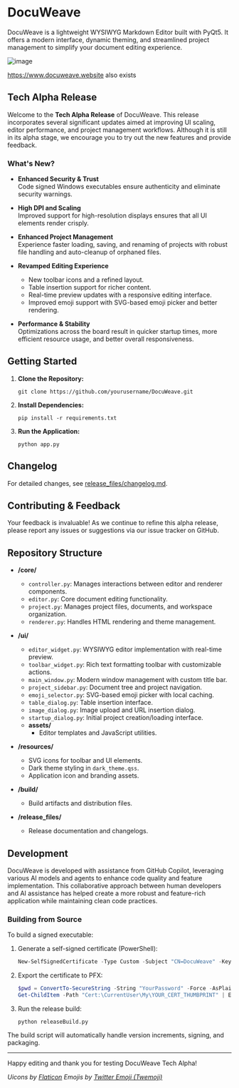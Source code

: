 # DocuWeave

DocuWeave is a lightweight WYSIWYG Markdown Editor built with PyQt5. It offers a modern interface, dynamic theming, and streamlined project management to simplify your document editing experience.

![image](https://github.com/user-attachments/assets/ff0d8af5-ee8a-4c5d-bbb0-719cf93d7725)

https://www.docuweave.website also exists

## Tech Alpha Release

Welcome to the **Tech Alpha Release** of DocuWeave. This release incorporates several significant updates aimed at improving UI scaling, editor performance, and project management workflows. Although it is still in its alpha stage, we encourage you to try out the new features and provide feedback.

### What's New?

- **Enhanced Security & Trust**  
  Code signed Windows executables ensure authenticity and eliminate security warnings.

- **High DPI and Scaling**  
  Improved support for high-resolution displays ensures that all UI elements render crisply.

- **Enhanced Project Management**  
  Experience faster loading, saving, and renaming of projects with robust file handling and auto-cleanup of orphaned files.

- **Revamped Editing Experience**  
  - New toolbar icons and a refined layout.
  - Table insertion support for richer content.
  - Real-time preview updates with a responsive editing interface.
  - Improved emoji support with SVG-based emoji picker and better rendering.

- **Performance & Stability**  
  Optimizations across the board result in quicker startup times, more efficient resource usage, and better overall responsiveness.

## Getting Started

1. **Clone the Repository:**
   ```
   git clone https://github.com/yourusername/DocuWeave.git
   ```
2. **Install Dependencies:**
   ```
   pip install -r requirements.txt
   ```
3. **Run the Application:**
   ```
   python app.py
   ```

## Changelog

For detailed changes, see [release_files/changelog.md](release_files/changelog.md).

## Contributing & Feedback

Your feedback is invaluable! As we continue to refine this alpha release, please report any issues or suggestions via our issue tracker on GitHub.

## Repository Structure

- **/core/**
  - `controller.py`: Manages interactions between editor and renderer components.
  - `editor.py`: Core document editing functionality.
  - `project.py`: Manages project files, documents, and workspace organization.
  - `renderer.py`: Handles HTML rendering and theme management.

- **/ui/**
  - `editor_widget.py`: WYSIWYG editor implementation with real-time preview.
  - `toolbar_widget.py`: Rich text formatting toolbar with customizable actions.
  - `main_window.py`: Modern window management with custom title bar.
  - `project_sidebar.py`: Document tree and project navigation.
  - `emoji_selector.py`: SVG-based emoji picker with local caching.
  - `table_dialog.py`: Table insertion interface.
  - `image_dialog.py`: Image upload and URL insertion dialog.
  - `startup_dialog.py`: Initial project creation/loading interface.
  - **assets/**
    - Editor templates and JavaScript utilities.

- **/resources/**
  - SVG icons for toolbar and UI elements.
  - Dark theme styling in `dark_theme.qss`.
  - Application icon and branding assets.

- **/build/**
  - Build artifacts and distribution files.

- **/release_files/**
  - Release documentation and changelogs.

## Development

DocuWeave is developed with assistance from GitHub Copilot, leveraging various AI models and agents to enhance code quality and feature implementation. This collaborative approach between human developers and AI assistance has helped create a more robust and feature-rich application while maintaining clean code practices.

### Building from Source

To build a signed executable:

1. Generate a self-signed certificate (PowerShell):
   ```powershell
   New-SelfSignedCertificate -Type Custom -Subject "CN=DocuWeave" -KeyUsage DigitalSignature -FriendlyName "DocuWeave" -CertStoreLocation "Cert:\CurrentUser\My" -TextExtension @("2.5.29.37={text}1.3.6.1.5.5.7.3.3", "2.5.29.19={text}")
   ```

2. Export the certificate to PFX:
   ```powershell
   $pwd = ConvertTo-SecureString -String "YourPassword" -Force -AsPlainText
   Get-ChildItem -Path "Cert:\CurrentUser\My\YOUR_CERT_THUMBPRINT" | Export-PfxCertificate -FilePath DocuWeave.pfx -Password $pwd
   ```

3. Run the release build:
   ```
   python releaseBuild.py
   ```

The build script will automatically handle version increments, signing, and packaging.

---

Happy editing and thank you for testing DocuWeave Tech Alpha!

*Uicons by [Flaticon](https://www.flaticon.com/uicons)*
*Emojis by [Twitter Emoji (Twemoji)](https://github.com/twitter/twemoji)*
